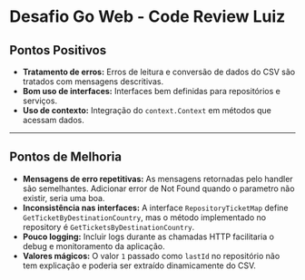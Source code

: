 # Desafio Go Web - Code Review Luiz

## Pontos Positivos

- **Tratamento de erros:** Erros de leitura e conversão de dados do CSV são tratados com mensagens descritivas.
- **Bom uso de interfaces:** Interfaces bem definidas para repositórios e serviços.
- **Uso de contexto:** Integração do `context.Context` em métodos que acessam dados.

---

## Pontos de Melhoria


- **Mensagens de erro repetitivas:** As mensagens retornadas pelo handler são semelhantes. Adicionar error de Not Found quando o parametro não existir, seria uma boa.
- **Inconsistência nas interfaces:** A interface `RepositoryTicketMap` define `GetTicketByDestinationCountry`, mas o método implementado no repository é `GetTicketsByDestinationCountry`.
- **Pouco logging:** Incluir logs durante as chamadas HTTP facilitaria o debug e monitoramento da aplicação.
- **Valores mágicos:** O valor `1` passado como `lastId` no repositório não tem explicação e poderia ser extraído dinamicamente do CSV.